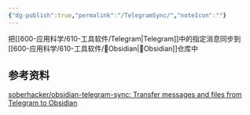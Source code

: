 ```yaml
---
{"dg-publish":true,"permalink":"/TelegramSync/","noteIcon":""}
---
```


把[[600-应用科学/610-工具软件/Telegram\|Telegram]]中的指定消息同步到[[600-应用科学/610-工具软件/💎Obsidian\|💎Obsidian]]仓库中


## 参考资料
[soberhacker/obsidian-telegram-sync: Transfer messages and files from Telegram to Obsidian](https://github.com/soberhacker/obsidian-telegram-sync)